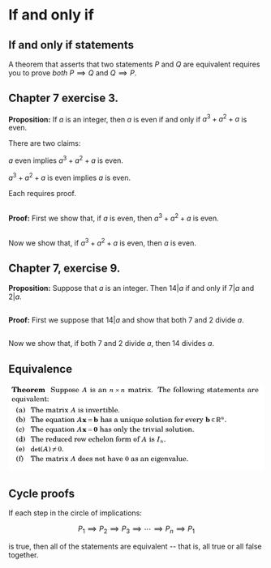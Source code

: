 # If and only if

## If and only if statements

A theorem that asserts that two statements $P$ and $Q$ are equivalent requires you to prove *both*
$P\implies Q$ and $Q\implies P$.


## Chapter 7 exercise 3.

**Proposition:** If $a$ is an integer, then $a$ is even if and only if $a^3+a^2+a$ is even.

There are two claims:

$a$ even implies $a^3+a^2+a$ is even.

$a^3+a^2+a$ is even implies $a$ is even.

Each requires proof.

##

**Proof:** First we show that, if $a$ is even, then $a^3+a^2+a$ is even. 



##

Now we show that, if $a^3+a^2+a$ is even, then $a$ is even.

## Chapter 7, exercise 9.

**Proposition:** Suppose that $a$ is an integer.  Then $14|a$ if and only if $7|a$ and $2|a$.


##

**Proof:** First we suppose that $14|a$ and show that both $7$ and $2$ divide $a$.



##

Now we show that, if both $7$ and $2$ divide $a$, then $14$ divides $a$.


## Equivalence

![Theorem from page 149](../../png/LinearAlgebraEquivalence.png)


## Cycle proofs

If each step in the circle of implications:

$$P_1\implies P_2\implies P_3\implies\cdots\implies P_{n}\implies P_1$$

is true, then all of the statements are equivalent -- that is, all true or all false together.



